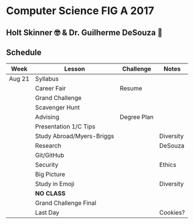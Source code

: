 # Computer Science FIG A 2017
## Holt Skinner 🤓 & Dr. Guilherme DeSouza 🤖

## Schedule

| Week   | Lesson                    | Challenge   | Notes     |
|------- |-------------------------- |------------ |---------- |
| Aug 21 | Syllabus                  |             |           |
|        | Career Fair               | Resume      |           |
|        | Grand Challenge           |             |           |
|        | Scavenger Hunt            |             |           |
|        | Advising                  | Degree Plan |           |
|        | Presentation 1/C Tips     |             |           |
|        | Study Abroad/Myers-Briggs |             | Diversity |
|        | Research                  |             | DeSouza   |
|        | Git/GitHub                |             |           |
|        | Security                  |             | Ethics    |
|        | Big Picture               |             |           |
|        | Study in Emoji            |             | Diversity |
|        | **NO CLASS**              |             |           |
|        | Grand Challenge Final     |             |           |
|        | Last Day                  |             | Cookies?  |
